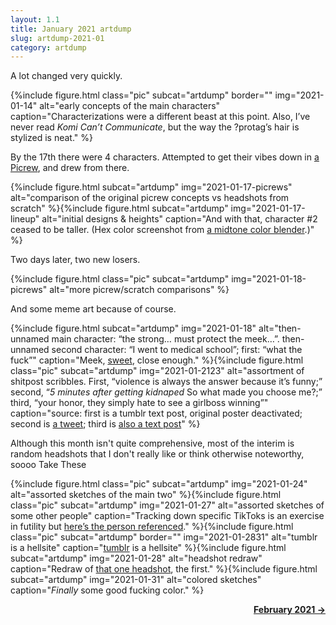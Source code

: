 ```yaml
---
layout: 1.1
title: January 2021 artdump
slug: artdump-2021-01
category: artdump
---
```

A lot changed very quickly.<!--more-->

{%include figure.html class="pic" subcat="artdump" border=""
	img="2021-01-14"
	alt="early concepts of the main characters"
	caption="Characterizations were a different beast at this point. Also, I’ve never read <i>Komi Can’t Communicate</i>, but the way the ?protag’s hair is stylized is neat."
%}

By the 17th there were 4 characters. Attempted to get their vibes down in <a href="https://picrew.me/image_maker/457566" target="_blank">a Picrew</a>, and drew from there.

{%include figure.html subcat="artdump"
	img="2021-01-17-picrews"
	alt="comparison of the original picrew concepts vs headshots from scratch"
%}{%include figure.html subcat="artdump"
	img="2021-01-17-lineup"
	alt="initial designs & heights"
	caption="And with that, character #2 ceased to be taller. (Hex color screenshot from <a href='https://meyerweb.com/eric/tools/color-blend/#:::hex' target='_blank'>a midtone color blender</a>.)"
%}

Two days later, two new losers.

{%include figure.html class="pic" subcat="artdump"
	img="2021-01-18-picrews"
	alt="more picrew/scratch comparisons"
%}

And some meme art because of course.

{%include figure.html subcat="artdump"
	img="2021-01-18"
	alt="then-unnamed main character: “the strong… must protect the meek…”. then-unnamed second character: “I went to medical school”; first: “what the fuck”"
	caption="Meek, <a href='https://i.kym-cdn.com/photos/images/original/001/312/047/035.jpg' target='_blank'>sweet</a>, close enough."
%}{%include figure.html class="pic" subcat="artdump"
	img="2021-01-2123"
	alt="assortment of shitpost scribbles. First, “violence is always the answer because it’s funny;” second, “*5 minutes after getting kidnaped* So what made you choose me?;” third, “your honor, they simply hate to see a girlboss winning”"
	caption="source: first is a tumblr text post, original poster deactivated; second is <a href='https://twitter.com/innanetboyyy/status/1352402339567722497' target='_blank'>a tweet</a>; third is <a href='https://death2america.tumblr.com/post/639762989861502976/your-honor-they-simply-hate-to-see-a-girlboss' target='_blank'>also a text post</a>"
%}

Although this month isn't quite comprehensive, most of the interim is random headshots that I don't really like or think otherwise noteworthy, soooo Take These

{%include figure.html class="pic" subcat="artdump"
	img="2021-01-24"
	alt="assorted sketches of the main two"
%}{%include figure.html class="pic" subcat="artdump"
	img="2021-01-27"
	alt="assorted sketches of some other people"
	caption="Tracking down specific TikToks is an exercise in futility but <a href='https://www.tiktok.com/@not.even.emily' target='_blank'>here’s the person referenced</a>."
%}{%include figure.html class="pic" subcat="artdump" border=""
	img="2021-01-2831"
	alt="tumblr is a hellsite"
	caption="<a href='https://kibibarel.tumblr.com/post/639133486906785792/whats-a-good-cutoff-age-for-tumblr' target='_blank'>tumblr</a> is a hellsite"
%}{%include figure.html subcat="artdump"
	img="2021-01-28"
	alt="headshot redraw"
	caption="Redraw of <a href='/blog/artdump-2020'>that one headshot</a>, the first."
%}{%include figure.html subcat="artdump"
	img="2021-01-31"
	alt="colored sketches"
	caption="<em>Finally</em> some good fucking color."
%}

<p style="text-align:right;"><b><a href="{%include url.html%}/blog/artdump-2021-02">February 2021 →</a></b></p>